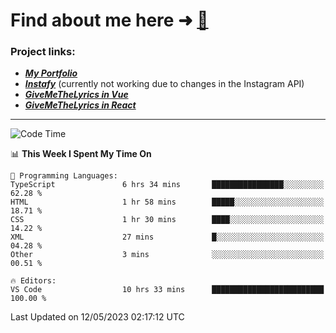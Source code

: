 # Find about me here ➜ [🧑](https://pauabella.dev)

### Project links:
- ***[My Portfolio](https://pauabella.dev)***
- ***[Instafy](https://instafy.me)*** (currently not working due to changes in the Instagram API)
- ***[GiveMeTheLyrics in Vue](https://lyrics.pauabella.dev)***
- ***[GiveMeTheLyrics in React](https://pauabella.dev/GiveMeTheLyrics)***

---
<!--START_SECTION:waka-->
![Code Time](http://img.shields.io/badge/Code%20Time-2%2C149%20hrs%2013%20mins-blue)

📊 **This Week I Spent My Time On** 

```text
💬 Programming Languages: 
TypeScript               6 hrs 34 mins       ████████████████░░░░░░░░░   62.28 % 
HTML                     1 hr 58 mins        █████░░░░░░░░░░░░░░░░░░░░   18.71 % 
CSS                      1 hr 30 mins        ████░░░░░░░░░░░░░░░░░░░░░   14.22 % 
XML                      27 mins             █░░░░░░░░░░░░░░░░░░░░░░░░   04.28 % 
Other                    3 mins              ░░░░░░░░░░░░░░░░░░░░░░░░░   00.51 % 

🔥 Editors: 
VS Code                  10 hrs 33 mins      █████████████████████████   100.00 % 
```


 Last Updated on 12/05/2023 02:17:12 UTC
<!--END_SECTION:waka-->
